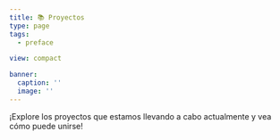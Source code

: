 ```yaml
---
title: 📚 Proyectos
type: page
tags:
  - preface

view: compact

banner:
  caption: ''
  image: ''
---
```


¡Explore los proyectos que estamos llevando a cabo actualmente y vea cómo puede unirse!

